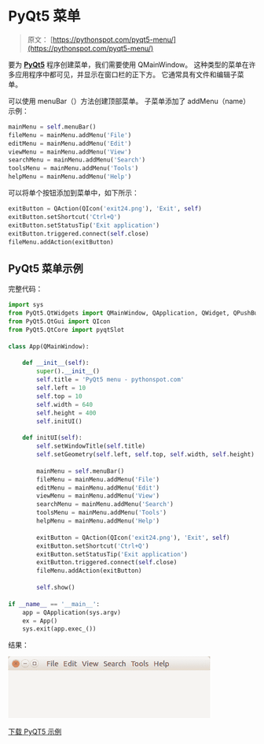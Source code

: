 # PyQt5 菜单

> 原文： [https://pythonspot.com/pyqt5-menu/](https://pythonspot.com/pyqt5-menu/)

要为 [**PyQt5**](https://pythonspot.com/pyqt5/) 程序创建菜单，我们需要使用 QMainWindow。 这种类型的菜单在许多应用程序中都可见，并显示在窗口栏的正下方。 它通常具有文件和编辑子菜单。

可以使用 menuBar（）方法创建顶部菜单。 子菜单添加了 addMenu（name） 示例：

```py
mainMenu = self.menuBar()
fileMenu = mainMenu.addMenu('File')
editMenu = mainMenu.addMenu('Edit')
viewMenu = mainMenu.addMenu('View')
searchMenu = mainMenu.addMenu('Search')
toolsMenu = mainMenu.addMenu('Tools')
helpMenu = mainMenu.addMenu('Help')

```

可以将单个按钮添加到菜单中，如下所示：

```py
exitButton = QAction(QIcon('exit24.png'), 'Exit', self)
exitButton.setShortcut('Ctrl+Q')
exitButton.setStatusTip('Exit application')
exitButton.triggered.connect(self.close)
fileMenu.addAction(exitButton)

```

## PyQt5 菜单示例

完整代码：

```py
import sys
from PyQt5.QtWidgets import QMainWindow, QApplication, QWidget, QPushButton, QAction
from PyQt5.QtGui import QIcon
from PyQt5.QtCore import pyqtSlot

class App(QMainWindow):

    def __init__(self):
        super().__init__()
        self.title = 'PyQt5 menu - pythonspot.com'
        self.left = 10
        self.top = 10
        self.width = 640
        self.height = 400
        self.initUI()

    def initUI(self):
        self.setWindowTitle(self.title)
        self.setGeometry(self.left, self.top, self.width, self.height)

        mainMenu = self.menuBar()
        fileMenu = mainMenu.addMenu('File')
        editMenu = mainMenu.addMenu('Edit')
        viewMenu = mainMenu.addMenu('View')
        searchMenu = mainMenu.addMenu('Search')
        toolsMenu = mainMenu.addMenu('Tools')
        helpMenu = mainMenu.addMenu('Help')

        exitButton = QAction(QIcon('exit24.png'), 'Exit', self)
        exitButton.setShortcut('Ctrl+Q')
        exitButton.setStatusTip('Exit application')
        exitButton.triggered.connect(self.close)
        fileMenu.addAction(exitButton)

        self.show()

if __name__ == '__main__':
    app = QApplication(sys.argv)
    ex = App()
    sys.exit(app.exec_())

```

结果：

![pyqt5-menu](img/c5f854a140b5ba105f0ef20d4ef12150.jpg)

[下载 PyQT5 示例](https://pythonspot.com/download-pyqt5-examples/)